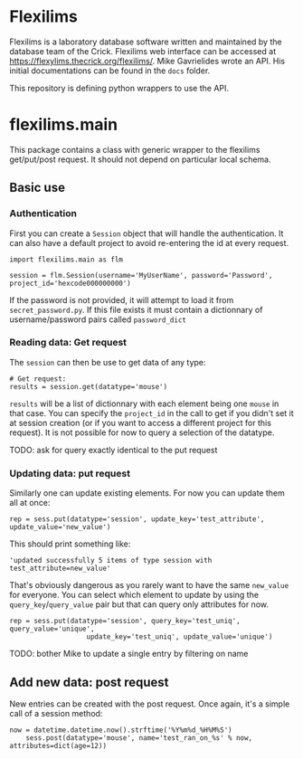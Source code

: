 # Flexilims

Flexilims is a laboratory database software written and maintained by the database team of the Crick. Flexilims web interface can be accessed at https://flexylims.thecrick.org/flexilims/. Mike Gavrielides wrote an API. His initial documentations can be found in the `docs` folder.

This repository is defining python wrappers to use the API.

# flexilims.main

This package contains a class with generic wrapper to the flexilims get/put/post request. It should not depend on particular local schema.

## Basic use

### Authentication
First you can create a `Session` object that will handle the authentication. It can also have a default project to avoid re-entering the id at every request.

```
import flexilims.main as flm

session = flm.Session(username='MyUserName', password='Password', project_id='hexcode000000000')
```

If the password is not provided, it will attempt to load it from `secret_password.py`. If this file exists it must contain a dictionnary of username/password pairs called `password_dict`

### Reading data: Get request
The `session` can then be use to get data of any type:

```
# Get request:
results = session.get(datatype='mouse')
```

`results` will be a list of dictionnary with each element being one `mouse` in that case. You can specify the `project_id` in the call to get if you didn't set it at session creation (or if you want to access a different project for this request). It is not possible for now to query a selection of the datatype.

TODO: ask for query exactly identical to the put request

### Updating data: put request

Similarly one can update existing elements. For now you can update them all at once:

```
rep = sess.put(datatype='session', update_key='test_attribute', update_value='new_value')
```
This should print something like:
```
'updated successfully 5 items of type session with test_attribute=new_value'
```
That's obviously dangerous as you rarely want to have the same `new_value` for everyone. You can select which element to update by using the `query_key`/`query_value` pair but that can query only attributes for now.

```
rep = sess.put(datatype='session', query_key='test_uniq', query_value='unique',
                   update_key='test_uniq', update_value='unique')
```

TODO: bother Mike to update a single entry by filtering on name

## Add new data: post request

New entries can be created with the post request. Once again, it's a simple call of a session method:

```
now = datetime.datetime.now().strftime('%Y%m%d_%H%M%S')
    sess.post(datatype='mouse', name='test_ran_on_%s' % now, attributes=dict(age=12))
```
